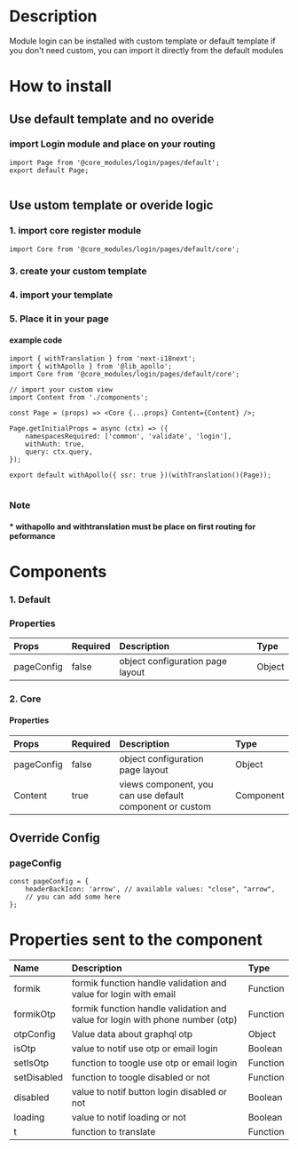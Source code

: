 # Description

Module login can be installed with custom template or default template
if you don't need custom, you can import it directly from the default modules


# How to install
## Use default template and no overide
### import Login module and place on your routing
````
import Page from '@core_modules/login/pages/default';
export default Page;


````

## Use ustom template or overide logic
### 1. import core register module

````
import Core from '@core_modules/login/pages/default/core';
````

### 3. create your custom template
### 4. import your template
### 5. Place it in your page
#### example code
````
import { withTranslation } from 'next-i18next';
import { withApollo } from '@lib_apollo';
import Core from '@core_modules/login/pages/default/core';

// import your custom view
import Content from './components';

const Page = (props) => <Core {...props} Content={Content} />;

Page.getInitialProps = async (ctx) => ({
    namespacesRequired: ['common', 'validate', 'login'],
    withAuth: true,
    query: ctx.query,
});

export default withApollo({ ssr: true })(withTranslation()(Page));
 
````

### Note
#### * withapollo and withtranslation must be place on first routing for peformance

# Components
### 1. Default
### Properties
| Props       | Required | Description | Type |
| :---        | :---     | :---        |:---  |
| pageConfig  |  false   | object configuration page layout      | Object|

### 2. Core
#### Properties
| Props       | Required | Description | Type |
| :---        | :---     | :---        |:---  |
| pageConfig  |  false   | object configuration page layout      | Object|
| Content      |  true    | views component, you can use default component or custom | Component |

## Override Config
### pageConfig

````
const pageConfig = {
    headerBackIcon: 'arrow', // available values: "close", "arrow",
    // you can add some here
};
````

# Properties sent to the component

| Name       | Description | Type |
| :---       | :---        |:---        |
| formik     | formik  function handle validation and value for login with email| Function |
| formikOtp     | formik  function handle validation and value for login with phone number (otp) | Function |
| otpConfig     | Value data about graphql otp | Object |
| isOtp     | value to notif use otp or email login| Boolean |
| setIsOtp     | function to toogle use otp or email login | Function |
| setDisabled     | function to toogle disabled or not| Function |
| disabled     | value to notif button login disabled or not | Boolean |
| loading     | value to notif loading or not | Boolean |
| t      | function to translate| Function |